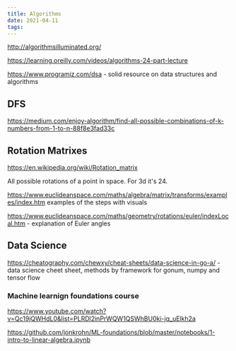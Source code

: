 ```yaml
---
title: Algorithms
date: 2021-04-11
tags:
---
```


http://algorithmsilluminated.org/

https://learning.oreilly.com/videos/algorithms-24-part-lecture

https://www.programiz.com/dsa - solid resource on data structures and algorithms

## DFS

https://medium.com/enjoy-algorithm/find-all-possible-combinations-of-k-numbers-from-1-to-n-88f8e3fad33c

## Rotation Matrixes

https://en.wikipedia.org/wiki/Rotation_matrix

All possible rotations of a point in space. For 3d it's 24.

https://www.euclideanspace.com/maths/algebra/matrix/transforms/examples/index.htm examples of the steps with visuals

https://www.euclideanspace.com/maths/geometry/rotations/euler/indexLocal.htm - explanation of Euler angles

## Data Science

https://cheatography.com/chewxy/cheat-sheets/data-science-in-go-a/ - data science cheet sheet, methods by framework for gonum, numpy and tensor flow

### Machine learnign foundations course

https://www.youtube.com/watch?v=Qc19jQWHdL0&list=PLRDl2inPrWQW1QSWhBU0ki-jq_uElkh2a 

https://github.com/jonkrohn/ML-foundations/blob/master/notebooks/1-intro-to-linear-algebra.ipynb 